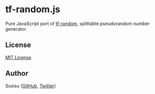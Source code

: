 # tf-random.js
Pure JavaScript port of [tf-random](http://hackage.haskell.org/package/tf-random-0.5), splittable pseudorandom number generator.

## License
[MIT License](http://opensource.org/licenses/mit-license.php)

## Author
Susisu ([GitHub](https://github.com/susisu), [Twitter](https://twitter.com/susisu2413))
